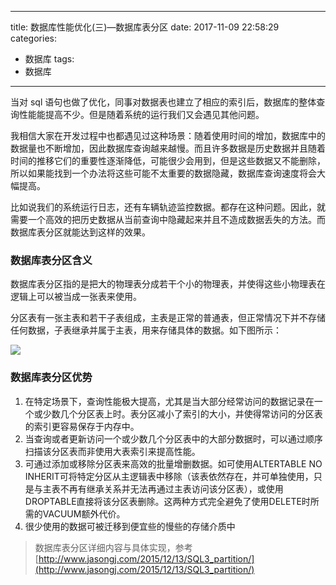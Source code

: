 
---
title: 数据库性能优化(三)—数据库表分区
date: 2017-11-09 22:58:29
categories:
- 数据库
tags:
- 数据库
---



当对 sql 语句也做了优化，同事对数据表也建立了相应的索引后，数据库的整体查询性能能提高不少。但是随着系统的运行我们又会遇见其他问题。

我相信大家在开发过程中也都遇见过这种场景：随着使用时间的增加，数据库中的数据量也不断增加，因此数据库查询越来越慢。而且许多数据是历史数据并且随着时间的推移它们的重要性逐渐降低，可能很少会用到，但是这些数据又不能删除，所以如果能找到一个办法将这些可能不太重要的数据隐藏，数据库查询速度将会大幅提高。


比如说我们的系统运行日志，还有车辆轨迹监控数据。都存在这种问题。因此，就需要一个高效的把历史数据从当前查询中隐藏起来并且不造成数据丢失的方法。而数据库表分区就能达到这样的效果。

### 数据库表分区含义

数据库表分区指的是把大的物理表分成若干个小的物理表，并使得这些小物理表在逻辑上可以被当成一张表来使用。

分区表有一张主表和若干子表组成，主表是正常的普通表，但正常情况下并不存储任何数据，子表继承并属于主表，用来存储具体的数据。如下图所示：

![](http://www.jasongj.com/img/sql/SQL3/partition_arch.png)

### 数据库表分区优势

1. 在特定场景下，查询性能极大提高，尤其是当大部分经常访问的数据记录在一个或少数几个分区表上时。表分区减小了索引的大小，并使得常访问的分区表的索引更容易保存于内存中。
2. 当查询或者更新访问一个或少数几个分区表中的大部分数据时，可以通过顺序扫描该分区表而非使用大表索引来提高性能。
3. 可通过添加或移除分区表来高效的批量增删数据。如可使用ALTERTABLE NO INHERIT可将特定分区从主逻辑表中移除（该表依然存在，并可单独使用，只是与主表不再有继承关系并无法再通过主表访问该分区表），或使用DROPTABLE直接将该分区表删除。这两种方式完全避免了使用DELETE时所需的VACUUM额外代价。
4. 很少使用的数据可被迁移到便宜些的慢些的存储介质中



> 数据库表分区详细内容与具体实现，参考[http://www.jasongj.com/2015/12/13/SQL3_partition/](http://www.jasongj.com/2015/12/13/SQL3_partition/)